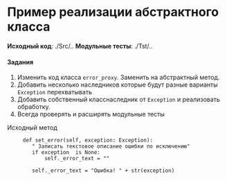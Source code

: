 # Пример реализации абстрактного класса

**Исходный код**: ./Src/..
**Модульные тесты**: ./Tst/..

#### Задания
1. Изменить код класса `error_proxy`. Заменить на абстрактный метод.
2. Добавить несколько наследников которые будут разные варианты `Exception` перехватывать
3. Добавить собственный класснаследник от `Exception` и реализовать обработку.
4. Всегда проверять и расширять модульные тесты 

Исходный метод
```
     def set_error(self, exception: Exception):
        " Записать текстовое описание ошибки по исключению"
        if exception  is None:
            self._error_text = ""
            
        self._error_text = "Ошибка! " + str(exception)    
```
